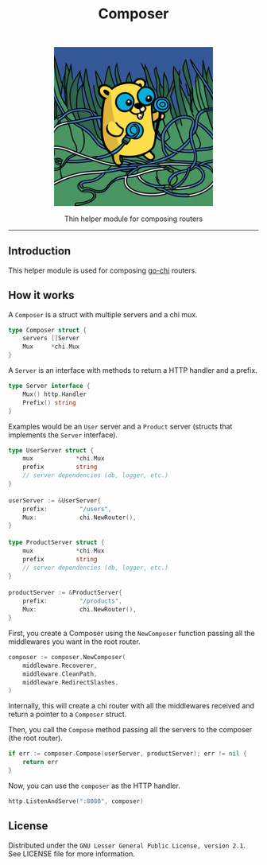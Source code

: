 <h1 align="center">Composer</h1> <br>
<p align="center">
    <img alt="Gopher composing wires" title="Gopher" src="./assets/gopher.png" width="320">
</p>

<p align="center">
    Thin helper module for composing routers
</p>

---

## Introduction

This helper module is used for composing [go-chi](https://github.com/go-chi/chi) routers.


## How it works

A `Composer` is a struct with multiple servers and a chi mux.

```go
type Composer struct {
	servers []Server
	Mux     *chi.Mux
}
```

A `Server` is an interface with methods to return a HTTP handler and a prefix.

```go
type Server interface {
	Mux() http.Handler
	Prefix() string
}
```

Examples would be an `User` server and a `Product` server (structs that implements the `Server` interface).

```go
type UserServer struct {
	mux            *chi.Mux
	prefix         string
    // server dependencies (db, logger, etc.)
}

userServer := &UserServer{
    prefix:         "/users",
	Mux:            chi.NewRouter(),
}

type ProductServer struct {
	mux            *chi.Mux
	prefix         string
    // server dependencies (db, logger, etc.)
}

productServer := &ProductServer{
    prefix:         "/products",
	Mux:            chi.NewRouter(),
}
```

First, you create a Composer using the `NewComposer` function passing all the middlewares you want in the root router.

```go
composer := composer.NewComposer(
    middleware.Recoverer,
    middleware.CleanPath,
    middleware.RedirectSlashes,
)
```

Internally, this will create a chi router with all the middlewares received and return a pointer to a `Composer` struct.

Then, you call the `Compose` method passing all the servers to the composer (the root router).

```go
if err := composer.Compose(userServer, productServer); err != nil {
    return err
}
```

Now, you can use the `composer` as the HTTP handler.

```go
http.ListenAndServe(":8080", composer)
```


## License

Distributed under the `GNU Lesser General Public License, version 2.1`. See LICENSE file for more information.

